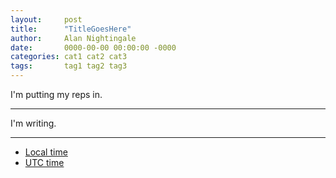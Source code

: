 ```yaml
---
layout:     post
title:      "TitleGoesHere"
author:     Alan Nightingale
date:       0000-00-00 00:00:00 -0000
categories: cat1 cat2 cat3
tags:       tag1 tag2 tag3
---
```


I'm putting my reps in.

---

I'm writing.

---

- [Local time](https://www.timeanddate.com/worldclock/usa/minneapolis)
- [UTC time](https://www.timeanddate.com/worldclock/timezone/utc)
